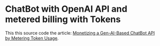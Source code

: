 # ChatBot with OpenAI API and metered billing with Tokens


This this source code the article: [Monetizing a Gen-AI-Based ChatBot API by Metering Token Usage](https://www.moesif.com/blog/technical/gen-ai/ChatBot-API-OpenAI-Token-Usaged-Based-Monetization/).

